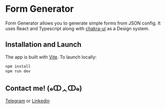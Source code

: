 # Form Generator

Form Generator allows you to generate simple forms from JSON config. It uses React and Typescript along with [chakra-ui](https://v1.chakra-ui.com/) as a Design system.

## Installation and Launch

The app is built with [Vite](https://vitejs.dev/). To launch locally:

```bash
npm install
npm run dev
```

## Contact me! (๑ↀᆺↀ๑)

[Telegram](https://t.me/NellySuvorova) or
[Linkedin](https://www.linkedin.com/in/nelly-suvorova/)

